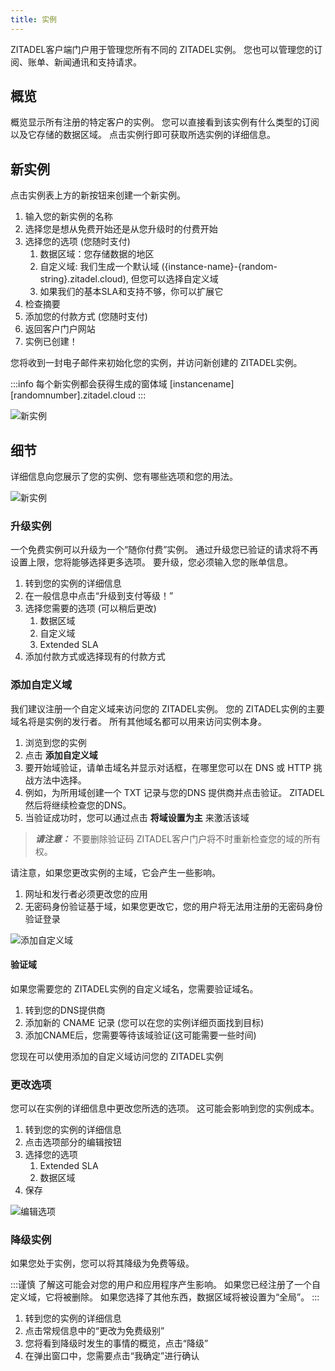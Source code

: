 ```yaml
---
title: 实例
---
```


ZITADEL客户端门户用于管理您所有不同的 ZITADEL实例。 您也可以管理您的订阅、账单、新闻通讯和支持请求。

## 概览

概览显示所有注册的特定客户的实例。 您可以直接看到该实例有什么类型的订阅以及它存储的数据区域。 点击实例行即可获取所选实例的详细信息。

## 新实例

点击实例表上方的新按钮来创建一个新实例。

1. 输入您的新实例的名称
2. 选择您是想从免费开始还是从您升级时的付费开始
3. 选择您的选项 (您随时支付)
   1. 数据区域：您存储数据的地区
   2. 自定义域: 我们生成一个默认域 ({instance-name}-{random-string}.zitadel.cloud), 但您可以选择自定义域
   3. 如果我们的基本SLA和支持不够，你可以扩展它
4. 检查摘要
5. 添加您的付款方式 (您随时支付)
6. 返回客户门户网站
7. 实例已创建！

您将收到一封电子邮件来初始化您的实例，并访问新创建的 ZITADEL实例。

:::info
每个新实例都会获得生成的窗体域 \[instancename\]\[randomnumber\].zitadel.cloud
:::

![新实例](/img/manuals/portal/customer_portal_new_instance.gif)

## 细节

详细信息向您展示了您的实例、您有哪些选项和您的用法。

![新实例](/img/manuals/portal/customer_portal_instance_detail.png)

### 升级实例

一个免费实例可以升级为一个“随你付费”实例。 通过升级您已验证的请求将不再设置上限，您将能够选择更多选项。 要升级，您必须输入您的账单信息。

1. 转到您的实例的详细信息
2. 在一般信息中点击“升级到支付等级！”
3. 选择您需要的选项 (可以稍后更改)
   1. 数据区域
   2. 自定义域
   3. Extended SLA
4. 添加付款方式或选择现有的付款方式

### 添加自定义域

我们建议注册一个自定义域来访问您的 ZITADEL实例。 您的 ZITADEL实例的主要域名将是实例的发行者。 所有其他域名都可以用来访问实例本身。

1. 浏览到您的实例
2. 点击 **添加自定义域**
3. 要开始域验证，请单击域名并显示对话框，在哪里您可以在 DNS 或 HTTP 挑战方法中选择。
4. 例如，为所用域创建一个 TXT 记录与您的DNS 提供商并点击验证。 ZITADEL然后将继续检查您的DNS。
5. 当验证成功时，您可以通过点击 **将域设置为主** 来激活该域

> **_请注意：_** 不要删除验证码 ZITADEL客户门户将不时重新检查您的域的所有权。

请注意，如果您更改实例的主域，它会产生一些影响。

1. 网址和发行者必须更改您的应用
2. 无密码身份验证基于域，如果您更改它，您的用户将无法用注册的无密码身份验证登录

![添加自定义域](/img/manuals/portal/portal_add_domain.png)

#### 验证域

如果您需要您的 ZITADEL实例的自定义域名，您需要验证域名。

1. 转到您的DNS提供商
2. 添加新的 CNAME 记录 (您可以在您的实例详细页面找到目标)
3. 添加CNAME后，您需要等待该域验证(这可能需要一些时间)

您现在可以使用添加的自定义域访问您的 ZITADEL实例

### 更改选项

您可以在实例的详细信息中更改您所选的选项。 这可能会影响到您的实例成本。

1. 转到您的实例的详细信息
2. 点击选项部分的编辑按钮
3. 选择您的选项
   1. Extended SLA
   2. 数据区域
4. 保存

![编辑选项](/img/manuals/portal/portal_edit_options.png)

### 降级实例

如果您处于实例，您可以将其降级为免费等级。

:::谨慎
了解这可能会对您的用户和应用程序产生影响。 如果您已经注册了一个自定义域，它将被删除。 如果您选择了其他东西，数据区域将被设置为“全局”。
:::

1. 转到您的实例的详细信息
2. 点击常规信息中的“更改为免费级别”
3. 您将看到降级时发生的事情的概览，点击“降级”
4. 在弹出窗口中，您需要点击“我确定”进行确认
